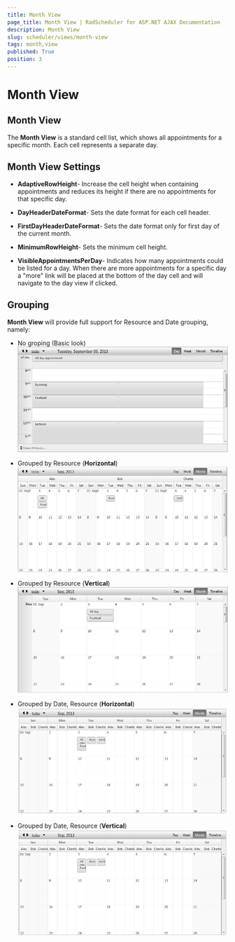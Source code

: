 ```yaml
---
title: Month View
page_title: Month View | RadScheduler for ASP.NET AJAX Documentation
description: Month View
slug: scheduler/views/month-view
tags: month,view
published: True
position: 3
---
```


# Month View



## Month View

The **Month View** is a standard cell list, which shows all appointments for a specific month. Each cell represents a separate day.

## Month View Settings

* **AdaptiveRowHeight**- Increase the cell height when containing appointments and reduces its height if there are no appointments for that specific day.

* **DayHeaderDateFormat**- Sets the date format for each cell header.

* **FirstDayHeaderDateFormat**- Sets the date format only for first day of the current month.

* **MinimumRowHeight**- Sets the minimum cell height.

* **VisibleAppointmentsPerDay**- Indicates how many appointments could be listed for a day. When there are more appointments for a specific day a "more" link will be placed at the bottom of the day cell and will navigate to the day view if clicked.

## Grouping

**Month View** will provide full support for Resource and Date grouping, namely:

* No groping (Basic look)![scheduler-views-dayview-nogrouping](images/scheduler-views-dayview-nogrouping.png)

* Grouped by Resource (**Horizontal**)![scheduler-views-monthview-horizontalgroupingbyresource](images/scheduler-views-monthview-horizontalgroupingbyresource.png)

* Grouped by Resource (**Vertical**)![scheduler-views-monthview-verticalgroupingbyresource](images/scheduler-views-monthview-verticalgroupingbyresource.png)

* Grouped by Date, Resource (**Horizontal**)![scheduler-views-monthview-horizontalgroupingbyresourceanddate](images/scheduler-views-monthview-horizontalgroupingbyresourceanddate.png)

* Grouped by Date, Resource (**Vertical**)![scheduler-views-monthview-horizontalgroupingbyresourceanddate](images/scheduler-views-monthview-horizontalgroupingbyresourceanddate.png)
